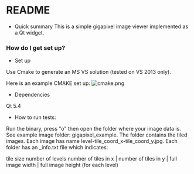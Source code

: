 # README #

* Quick summary
This is a simple gigapixel image viewer implemented as a Qt widget.

### How do I get set up? ###

* Set up

Use Cmake to generate an MS VS solution (tested on VS 2013 only).

Here is an example CMAKE set up:
![cmake.png](https://bitbucket.org/repo/5rKxxb/images/2492520297-cmake.png)

* Dependencies

Qt 5.4

* How to run tests:

Run the binary, press "o" then open the folder where your image data is. See example image folder: gigapixel_example. The folder contains the tiled images. Each image has name level-tile_coord_x-tile_coord_y.jpg. Each folder has an _info.txt file which indicates:

tile size
number of levels
number of tiles in x   |   number of tiles in y      |    full image width       |      full image height    (for each level)